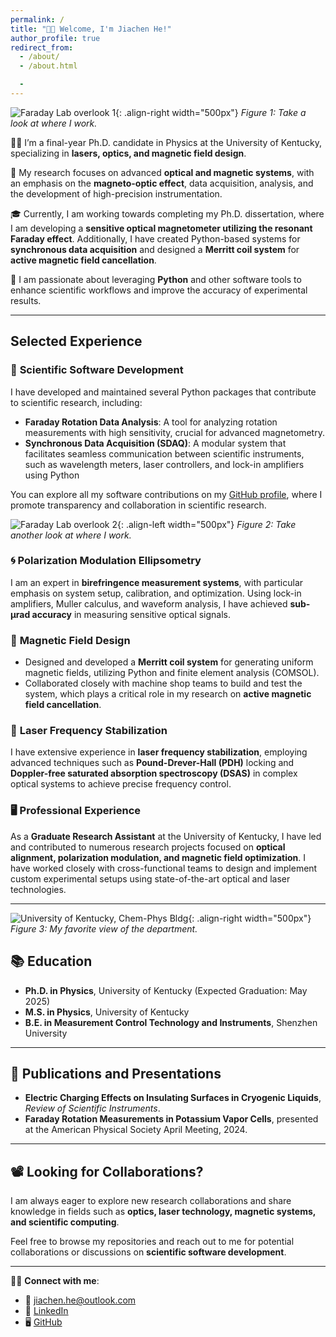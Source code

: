 ```yaml
---
permalink: /
title: "👋🏼 Welcome, I'm Jiachen He!"
author_profile: true
redirect_from: 
  - /about/
  - /about.html

  - 
---
```


![Faraday Lab overlook 1](/portfolio-bruce.github.io/images/Faraday_lab1.jpg){: .align-right width="500px"}
*Figure 1: Take a look at where I work.*

👨‍💻 I’m a final-year Ph.D. candidate in Physics at the University of Kentucky, specializing in **lasers, optics, and magnetic field design**.

🔬 My research focuses on advanced **optical and magnetic systems**, with an emphasis on the **magneto-optic effect**, data acquisition, analysis, and the development of high-precision instrumentation.

🎓 Currently, I am working towards completing my Ph.D. dissertation, where I am developing a **sensitive optical magnetometer utilizing the resonant Faraday effect**. Additionally, I have created Python-based systems for **synchronous data acquisition** and designed a **Merritt coil system** for **active magnetic field cancellation**.

🎯 I am passionate about leveraging **Python** and other software tools to enhance scientific workflows and improve the accuracy of experimental results.

---

## Selected Experience

### 🔧 **Scientific Software Development**
I have developed and maintained several Python packages that contribute to scientific research, including:
- **Faraday Rotation Data Analysis**: A tool for analyzing rotation measurements with high sensitivity, crucial for advanced magnetometry.
- **Synchronous Data Acquisition (SDAQ)**: A modular system that facilitates seamless communication between scientific instruments, such as wavelength meters, laser controllers, and lock-in amplifiers using Python

You can explore all my software contributions on my [GitHub profile](https://github.com/jhe274), where I promote transparency and collaboration in scientific research.

![Faraday Lab overlook 2](/portfolio-bruce.github.io/images/Faraday_lab2.jpg){: .align-left width="500px"}
*Figure 2: Take another look at where I work.*

### 🌀 **Polarization Modulation Ellipsometry**
I am an expert in **birefringence measurement systems**, with particular emphasis on system setup, calibration, and optimization. Using lock-in amplifiers, Muller calculus, and waveform analysis, I have achieved **sub-μrad accuracy** in measuring sensitive optical signals.

### 🧲 **Magnetic Field Design**
- Designed and developed a **Merritt coil system** for generating uniform magnetic fields, utilizing Python and finite element analysis (COMSOL).
- Collaborated closely with machine shop teams to build and test the system, which plays a critical role in my research on **active magnetic field cancellation**.

### 🔦 **Laser Frequency Stabilization**
I have extensive experience in **laser frequency stabilization**, employing advanced techniques such as **Pound-Drever-Hall (PDH)** locking and **Doppler-free saturated absorption spectroscopy (DSAS)** in complex optical systems to achieve precise frequency control.

### 🖥️ **Professional Experience**
As a **Graduate Research Assistant** at the University of Kentucky, I have led and contributed to numerous research projects focused on **optical alignment, polarization modulation, and magnetic field optimization**. I have worked closely with cross-functional teams to design and implement custom experimental setups using state-of-the-art optical and laser technologies.

---

![University of Kentucky, Chem-Phys Bldg](/portfolio-bruce.github.io/images/UKy_Chem-Phys-Bldg.jpg){: .align-right width="500px"}
*Figure 3: My favorite view of the department.*

## 📚 **Education**
- **Ph.D. in Physics**, University of Kentucky (Expected Graduation: May 2025)
- **M.S. in Physics**, University of Kentucky
- **B.E. in Measurement Control Technology and Instruments**, Shenzhen University

---

## 📜 **Publications and Presentations**
- **Electric Charging Effects on Insulating Surfaces in Cryogenic Liquids**, *Review of Scientific Instruments*.
- **Faraday Rotation Measurements in Potassium Vapor Cells**, presented at the American Physical Society April Meeting, 2024.

---

## 📽️ **Looking for Collaborations?**
I am always eager to explore new research collaborations and share knowledge in fields such as **optics, laser technology, magnetic systems, and scientific computing**.

Feel free to browse my repositories and reach out to me for potential collaborations or discussions on **scientific software development**.

---

👨‍💻 **Connect with me**:
- 📧 [jiachen.he@outlook.com](mailto:jiachen.he@outlook.com)
- 🔗 [LinkedIn](https://www.linkedin.com/in/jiachen-he-370558267/)
- 🖥️ [GitHub](https://github.com/jhe274)
